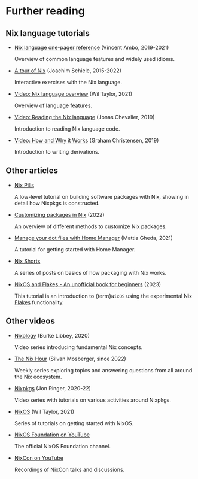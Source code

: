 # Further reading

## Nix language tutorials

- [Nix language one-pager reference](https://github.com/tazjin/nix-1p) (Vincent Ambo, 2019-2021)

  Overview of common language features and widely used idioms.

- [A tour of Nix](https://nixcloud.io/tour) (Joachim Schiele, 2015-2022)

  Interactive exercises with the Nix language.

- [Video: Nix language overview](https://www.youtube.com/watch?v=eCapIx9heBw&list=PL-saUBvIJzOkjAw_vOac75v-x6EzNzZq-&index=5) (Wil Taylor, 2021)

  Overview of language features.

- [Video: Reading the Nix language](https://youtu.be/hbJkMl631FE?t=1533) (Jonas Chevalier, 2019)

  Introduction to reading Nix language code.

- [Video: How and Why it Works](https://youtu.be/hbJkMl631FE?t=4806) (Graham Christensen, 2019)

  Introduction to writing derivations.

## Other articles

- [Nix Pills](https://nixos.org/nixos/nix-pills/index.html)

  A low-level tutorial on building software packages with Nix, showing in detail how Nixpkgs is constructed.

- [Customizing packages in Nix](https://bobvanderlinden.me/customizing-packages-in-nix/) (2022)

  An overview of different methods to customize Nix packages.

- [Manage your dot files with Home Manager](https://ghedam.at/24353/tutorial-getting-started-with-home-manager-for-nix) (Mattia Gheda, 2021)

  A tutorial for getting started with Home Manager.

- [Nix Shorts](https://github.com/justinwoo/nix-shorts)

  A series of posts on basics of how packaging with Nix works.

- [NixOS and Flakes - An unofficial book for beginners](https://nixos-and-flakes.thiscute.world) (2023)

  This tutorial is an introduction to {term}`NixOS` using the experimental Nix [Flakes](flakes-definition) functionality.

## Other videos

- [Nixology](https://www.youtube.com/playlist?list=PLRGI9KQ3_HP_OFRG6R-p4iFgMSK1t5BHs) (Burke Libbey, 2020)

  Video series introducing fundamental Nix concepts.

- [The Nix Hour](https://www.youtube.com/playlist?list=PLyzwHTVJlRc8yjlx4VR4LU5A5O44og9in) (Silvan Mosberger, since 2022)

  Weekly series exploring topics and answering questions from all around the Nix ecosystem.

- [Nixpkgs](https://www.youtube.com/@jonringer117/videos) (Jon Ringer, 2020-22)

  Video series with tutorials on various activities around Nixpkgs.

- [NixOS](https://www.youtube.com/playlist?list=PL-saUBvIJzOkjAw_vOac75v-x6EzNzZq-) (Wil Taylor, 2021)

  Series of tutorials on getting started with NixOS.

- [NixOS Foundation on YouTube](https://www.youtube.com/@NixOS-Foundation/playlists)

  The official NixOS Foundation channel.

- [NixCon on YouTube](https://www.youtube.com/@NixCon)

  Recordings of NixCon talks and discussions.

